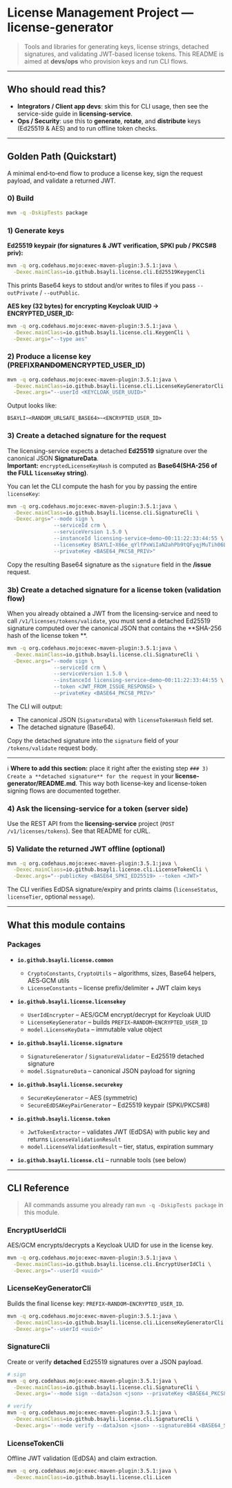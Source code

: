 # License Management Project — **license-generator**

> Tools and libraries for generating keys, license strings, detached signatures, and validating JWT-based license
> tokens. This README is aimed at **devs/ops** who provision keys and run CLI flows.

---

## Who should read this?

* **Integrators / Client app devs**: skim this for CLI usage, then see the service-side guide in **licensing-service**.
* **Ops / Security**: use this to **generate**, **rotate**, and **distribute** keys (Ed25519 & AES) and to run offline
  token checks.

---

## Golden Path (Quickstart)

A minimal end‑to‑end flow to produce a license key, sign the request payload, and validate a returned JWT.

### 0) Build

```bash
mvn -q -DskipTests package
```

### 1) Generate keys

**Ed25519 keypair (for signatures & JWT verification, SPKI pub / PKCS#8 priv):**

```bash
mvn -q org.codehaus.mojo:exec-maven-plugin:3.5.1:java \
  -Dexec.mainClass=io.github.bsayli.license.cli.Ed25519KeygenCli
```

This prints Base64 keys to stdout and/or writes to files if you pass `--outPrivate` / `--outPublic`.

**AES key (32 bytes) for encrypting Keycloak UUID → ENCRYPTED\_USER\_ID:**

```bash
mvn -q org.codehaus.mojo:exec-maven-plugin:3.5.1:java \
  -Dexec.mainClass=io.github.bsayli.license.cli.KeygenCli \
  -Dexec.args="--type aes"
```

### 2) Produce a license key (PREFIX~~RANDOM~~ENCRYPTED\_USER\_ID)

```bash
mvn -q org.codehaus.mojo:exec-maven-plugin:3.5.1:java \
  -Dexec.mainClass=io.github.bsayli.license.cli.LicenseKeyGeneratorCli \
  -Dexec.args="--userId <KEYCLOAK_USER_UUID>"
```

Output looks like:

```
BSAYLI~<RANDOM_URLSAFE_BASE64>~<ENCRYPTED_USER_ID>
```

### 3) Create a **detached signature** for the request

The licensing-service expects a detached **Ed25519** signature over the canonical JSON **SignatureData**.  
**Important:** `encryptedLicenseKeyHash` is computed as **Base64(SHA-256 of the FULL `licenseKey` string)**.

You can let the CLI compute the hash for you by passing the entire `licenseKey`:

```bash
mvn -q org.codehaus.mojo:exec-maven-plugin:3.5.1:java \
  -Dexec.mainClass=io.github.bsayli.license.cli.SignatureCli \
  -Dexec.args="--mode sign \
               --serviceId crm \
               --serviceVersion 1.5.0 \
               --instanceId licensing-service~demo~00:11:22:33:44:55 \
               --licenseKey BSAYLI~X66e_qYlfPxWiIaN2ahPb9tQFyqjMuTih06LCytzjZ0~0aT6lLTZGkO1zHHPHFDzwF7zPiZLRLWSl06HSVQO5z+NqtzzcFCUkkVFuqHTYKcAcI9037sQQQSfBQakQDUoCA== \
               --privateKey <BASE64_PKCS8_PRIV>"
```

Copy the resulting Base64 signature as the `signature` field in the **/issue** request.

### 3b) Create a **detached signature** for a license token (validation flow)

When you already obtained a JWT from the licensing-service and need to call `/v1/licenses/tokens/validate`, you must
send a detached Ed25519 signature computed over the canonical JSON that contains the **SHA-256 hash of the license token
**.

```bash
mvn -q org.codehaus.mojo:exec-maven-plugin:3.5.1:java \
  -Dexec.mainClass=io.github.bsayli.license.cli.SignatureCli \
  -Dexec.args="--mode sign \
               --serviceId crm \
               --serviceVersion 1.5.0 \
               --instanceId licensing-service~demo~00:11:22:33:44:55 \
               --token <JWT_FROM_ISSUE_RESPONSE> \
               --privateKey <BASE64_PKCS8_PRIV>"
```

The CLI will output:

* The canonical JSON (`SignatureData`) with `licenseTokenHash` field set.
* The detached signature (Base64).

Copy the detached signature into the `signature` field of your `/tokens/validate` request body.

---

ℹ️ **Where to add this section:** place it right after the existing step
`### 3) Create a **detached signature** for the request` in your **license-generator/README.md**. This way both
license-key and license-token signing flows are documented together.

### 4) Ask the licensing-service for a token (server side)

Use the REST API from the **licensing-service** project (`POST /v1/licenses/tokens`). See that README for cURL.

### 5) Validate the returned JWT offline (optional)

```bash
mvn -q org.codehaus.mojo:exec-maven-plugin:3.5.1:java \
  -Dexec.mainClass=io.github.bsayli.license.cli.LicenseTokenCli \
  -Dexec.args="--publicKey <BASE64_SPKI_ED25519> --token <JWT>"
```

The CLI verifies EdDSA signature/expiry and prints claims (`licenseStatus`, `licenseTier`, optional `message`).

---

## What this module contains

### Packages

* **`io.github.bsayli.license.common`**

    * `CryptoConstants`, `CryptoUtils` – algorithms, sizes, Base64 helpers, AES‑GCM utils
    * `LicenseConstants` – license prefix/delimiter + JWT claim keys
* **`io.github.bsayli.license.licensekey`**

    * `UserIdEncrypter` – AES/GCM encrypt/decrypt for Keycloak UUID
    * `LicenseKeyGenerator` – builds `PREFIX~RANDOM~ENCRYPTED_USER_ID`
    * `model.LicenseKeyData` – immutable value object
* **`io.github.bsayli.license.signature`**

    * `SignatureGenerator` / `SignatureValidator` – Ed25519 detached signature
    * `model.SignatureData` – canonical JSON payload for signing
* **`io.github.bsayli.license.securekey`**

    * `SecureKeyGenerator` – AES (symmetric)
    * `SecureEdDSAKeyPairGenerator` – Ed25519 keypair (SPKI/PKCS#8)
* **`io.github.bsayli.license.token`**

    * `JwtTokenExtractor` – validates JWT (EdDSA) with public key and returns `LicenseValidationResult`
    * `model.LicenseValidationResult` – tier, status, expiration summary
* **`io.github.bsayli.license.cli`** – runnable tools (see below)

---

## CLI Reference

> All commands assume you already ran `mvn -q -DskipTests package` in this module.

### EncryptUserIdCli

AES/GCM encrypts/decrypts a Keycloak UUID for use in the license key.

```bash
mvn -q org.codehaus.mojo:exec-maven-plugin:3.5.1:java \
  -Dexec.mainClass=io.github.bsayli.license.cli.EncryptUserIdCli \
  -Dexec.args="--userId <uuid>"
```

### LicenseKeyGeneratorCli

Builds the final license key: `PREFIX~RANDOM~ENCRYPTED_USER_ID`.

```bash
mvn -q org.codehaus.mojo:exec-maven-plugin:3.5.1:java \
  -Dexec.mainClass=io.github.bsayli.license.cli.LicenseKeyGeneratorCli \
  -Dexec.args="--userId <uuid>"
```

### SignatureCli

Create or verify **detached** Ed25519 signatures over a JSON payload.

```bash
# sign
mvn -q org.codehaus.mojo:exec-maven-plugin:3.5.1:java \
  -Dexec.mainClass=io.github.bsayli.license.cli.SignatureCli \
  -Dexec.args='--mode sign --dataJson <json> --privateKey <BASE64_PKCS8_PRIV>'

# verify
mvn -q org.codehaus.mojo:exec-maven-plugin:3.5.1:java \
  -Dexec.mainClass=io.github.bsayli.license.cli.SignatureCli \
  -Dexec.args='--mode verify --dataJson <json> --signatureB64 <BASE64_SIG> --publicKey <BASE64_SPKI_PUB>'
```

### LicenseTokenCli

Offline JWT validation (EdDSA) and claim extraction.

```bash
mvn -q org.codehaus.mojo:exec-maven-plugin:3.5.1:java \
  -Dexec.mainClass=io.github.bsayli.license.cli.Licen
```
